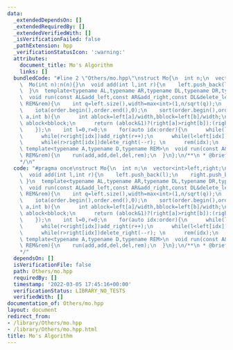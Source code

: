 ```yaml
---
data:
  _extendedDependsOn: []
  _extendedRequiredBy: []
  _extendedVerifiedWith: []
  _isVerificationFailed: false
  _pathExtension: hpp
  _verificationStatusIcon: ':warning:'
  attributes:
    document_title: Mo's Algorithm
    links: []
  bundledCode: "#line 2 \"Others/mo.hpp\"\nstruct Mo{\n  int n;\n  vector<int>left,right;\n\
    \  Mo(int n):n(n){}\n  void add(int l,int r){\n    left.push_back(l);\n    right.push_back(r);\n\
    \  }\n  template<typename AL,typename AR,typename DL,typename DR,typename REM>\n\
    \  void run(const AL&add_left,const AR&add_right,const DL&delete_left,const DR&delete_right,const\
    \ REM&rem){\n    int q=left.size(),width=max<int>(1,n/sqrt(q));\n    vector<int>order(q);\n\
    \    iota(order.begin(),order.end(),0);\n    sort(order.begin(),order.end(),[&](int\
    \ a,int b){\n      int ablock=left[a]/width,bblock=left[b]/width;\n      if(ablock!=bblock)return\
    \ ablock<bblock;\n      return (ablock&1)?(right[a]>right[b]):(right[a]<right[b]);\n\
    \    });\n    int l=0,r=0;\n    for(auto idx:order){\n      while(l>left[idx])add_left(--l);\n\
    \      while(r<right[idx])add_right(r++);\n      while(l<left[idx])delete_left(l++);\n\
    \      while(r>right[idx])delete_right(--r); \n      rem(idx);\n    }\n  }\n \
    \ template<typename A,typename D,typename REM>\n  void run(const A&add,const D&del,const\
    \ REM&rem){\n    run(add,add,del,del,rem);\n  }\n};\n/**\n * @brief Mo's Algorithm\n\
    */\n"
  code: "#pragma once\nstruct Mo{\n  int n;\n  vector<int>left,right;\n  Mo(int n):n(n){}\n\
    \  void add(int l,int r){\n    left.push_back(l);\n    right.push_back(r);\n \
    \ }\n  template<typename AL,typename AR,typename DL,typename DR,typename REM>\n\
    \  void run(const AL&add_left,const AR&add_right,const DL&delete_left,const DR&delete_right,const\
    \ REM&rem){\n    int q=left.size(),width=max<int>(1,n/sqrt(q));\n    vector<int>order(q);\n\
    \    iota(order.begin(),order.end(),0);\n    sort(order.begin(),order.end(),[&](int\
    \ a,int b){\n      int ablock=left[a]/width,bblock=left[b]/width;\n      if(ablock!=bblock)return\
    \ ablock<bblock;\n      return (ablock&1)?(right[a]>right[b]):(right[a]<right[b]);\n\
    \    });\n    int l=0,r=0;\n    for(auto idx:order){\n      while(l>left[idx])add_left(--l);\n\
    \      while(r<right[idx])add_right(r++);\n      while(l<left[idx])delete_left(l++);\n\
    \      while(r>right[idx])delete_right(--r); \n      rem(idx);\n    }\n  }\n \
    \ template<typename A,typename D,typename REM>\n  void run(const A&add,const D&del,const\
    \ REM&rem){\n    run(add,add,del,del,rem);\n  }\n};\n/**\n * @brief Mo's Algorithm\n\
    */"
  dependsOn: []
  isVerificationFile: false
  path: Others/mo.hpp
  requiredBy: []
  timestamp: '2022-03-05 17:45:16+00:00'
  verificationStatus: LIBRARY_NO_TESTS
  verifiedWith: []
documentation_of: Others/mo.hpp
layout: document
redirect_from:
- /library/Others/mo.hpp
- /library/Others/mo.hpp.html
title: Mo's Algorithm
---
```

